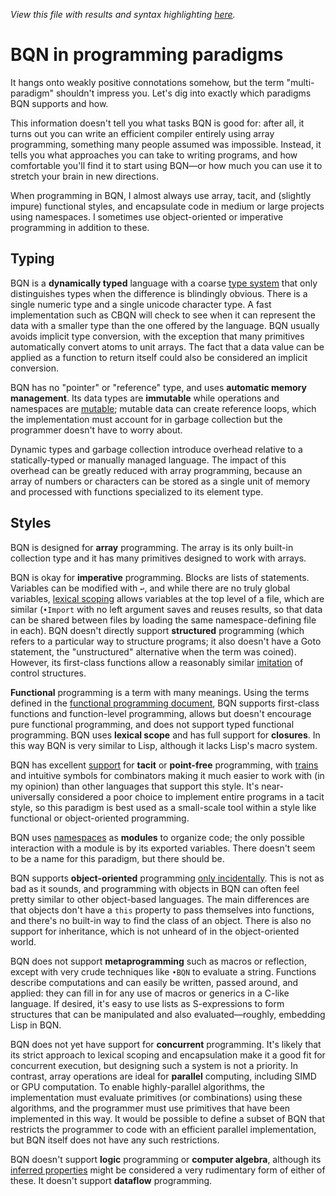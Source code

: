 *View this file with results and syntax highlighting [here](https://mlochbaum.github.io/BQN/doc/paradigms.html).*

# BQN in programming paradigms

It hangs onto weakly positive connotations somehow, but the term "multi-paradigm" shouldn't impress you. Let's dig into exactly which paradigms BQN supports and how.

This information doesn't tell you what tasks BQN is good for: after all, it turns out you can write an efficient compiler entirely using array programming, something many people assumed was impossible. Instead, it tells you what approaches you can take to writing programs, and how comfortable you'll find it to start using BQN—or how much you can use it to stretch your brain in new directions.

When programming in BQN, I almost always use array, tacit, and (slightly impure) functional styles, and encapsulate code in medium or large projects using namespaces. I sometimes use object-oriented or imperative programming in addition to these.

## Typing

BQN is a **dynamically typed** language with a coarse [type system](types.md) that only distinguishes types when the difference is blindingly obvious. There is a single numeric type and a single unicode character type. A fast implementation such as CBQN will check to see when it can represent the data with a smaller type than the one offered by the language. BQN usually avoids implicit type conversion, with the exception that many primitives automatically convert atoms to unit arrays. The fact that a data value can be applied as a function to return itself could also be considered an implicit conversion.

BQN has no "pointer" or "reference" type, and uses **automatic memory management**. Its data types are **immutable** while operations and namespaces are [mutable](lexical.md#mutation); mutable data can create reference loops, which the implementation must account for in garbage collection but the programmer doesn't have to worry about.

Dynamic types and garbage collection introduce overhead relative to a statically-typed or manually managed language. The impact of this overhead can be greatly reduced with array programming, because an array of numbers or characters can be stored as a single unit of memory and processed with functions specialized to its element type.

## Styles

BQN is designed for **array** programming. The array is its only built-in collection type and it has many primitives designed to work with arrays.

BQN is okay for **imperative** programming. Blocks are lists of statements. Variables can be modified with `↩`, and while there are no truly global variables, [lexical scoping](lexical.md) allows variables at the top level of a file, which are similar (`•Import` with no left argument saves and reuses results, so that data can be shared between files by loading the same namespace-defining file in each). BQN doesn't directly support **structured** programming (which refers to a particular way to structure programs; it also doesn't have a Goto statement, the "unstructured" alternative when the term was coined). However, its first-class functions allow a reasonably similar [imitation](control.md) of control structures.

**Functional** programming is a term with many meanings. Using the terms defined in the [functional programming document](functional.md), BQN supports first-class functions and function-level programming, allows but doesn't encourage pure functional programming, and does not support typed functional programming. BQN uses **lexical scope** and has full support for **closures**. In this way BQN is very similar to Lisp, although it lacks Lisp's macro system.

BQN has excellent [support](tacit.md) for **tacit** or **point-free** programming, with [trains](train.md) and intuitive symbols for combinators making it much easier to work with (in my opinion) than other languages that support this style. It's near-universally considered a poor choice to implement entire programs in a tacit style, so this paradigm is best used as a small-scale tool within a style like functional or object-oriented programming.

BQN uses [namespaces](namespace.md) as **modules** to organize code; the only possible interaction with a module is by its exported variables. There doesn't seem to be a name for this paradigm, but there should be.

BQN supports **object-oriented** programming [only incidentally](oop.md). This is not as bad as it sounds, and programming with objects in BQN can often feel pretty similar to other object-based languages. The main differences are that objects don't have a `this` property to pass themselves into functions, and there's no built-in way to find the class of an object. There is also no support for inheritance, which is not unheard of in the object-oriented world.

BQN does not support **metaprogramming** such as macros or reflection, except with very crude techniques like `•BQN` to evaluate a string. Functions describe computations and can easily be written, passed around, and applied: they can fill in for any use of macros or generics in a C-like language. If desired, it's easy to use lists as S-expressions to form structures that can be manipulated and also evaluated—roughly, embedding Lisp in BQN.

BQN does not yet have support for **concurrent** programming. It's likely that its strict approach to lexical scoping and encapsulation make it a good fit for concurrent execution, but designing such a system is not a priority. In contrast, array operations are ideal for **parallel** computing, including SIMD or GPU computation. To enable highly-parallel algorithms, the implementation must evaluate primitives (or combinations) using these algorithms, and the programmer must use primitives that have been implemented in this way. It would be possible to define a subset of BQN that restricts the programmer to code with an efficient parallel implementation, but BQN itself does not have any such restrictions.

BQN doesn't support **logic** programming or **computer algebra**, although its [inferred properties](../spec/inferred.md) might be considered a very rudimentary form of either of these. It doesn't support **dataflow** programming.
